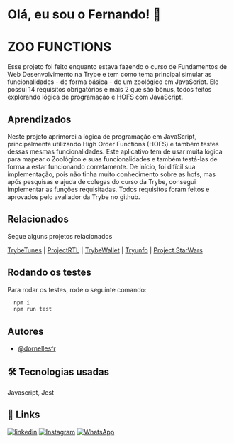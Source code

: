 
# Olá, eu sou o Fernando! 👋


# ZOO FUNCTIONS

Esse projeto foi feito enquanto estava fazendo o curso de Fundamentos de Web Desenvolvimento na Trybe e tem como tema principal simular as funcionalidades - de forma básica - de um zoológico em JavaScript. Ele possui 14 requisitos obrigatórios e mais 2 que são bônus, todos feitos explorando lógica de programação e HOFS com JavaScript.



## Aprendizados

Neste projeto aprimorei a lógica de programação em JavaScript, principalmente utilizando High Order Functions (HOFS) e também testes dessas mesmas funcionalidades. 
Este aplicativo tem de usar muita lógica para mapear o Zoológico e suas funcionalidades e também testá-las de forma a estar funcionando corretamente.
De início, foi difícil sua implementação, pois não tinha muito conhecimento sobre as hofs, mas após pesquisas e ajuda de colegas do curso da Trybe, consegui implementar as funções requisitadas.
Todos requisitos foram feitos e aprovados pelo avaliador da Trybe no github. 

## Relacionados

Segue alguns projetos relacionados

[TrybeTunes](https://github.com/dornellesfr/trybe-tunes) |
[ProjectRTL](https://github.com/dornellesfr/react-testing-library) |
[TrybeWallet](https://github.com/dornellesfr/trybe-wallet) |
[Tryunfo](https://github.com/dornellesfr/tryunfo) |
[Project StarWars](https://github.com/dornellesfr/starwars-project)


## Rodando os testes

Para rodar os testes, rode o seguinte comando:

```bash
  npm i
  npm run test
```


## Autores

- [@dornellesfr](https://www.github.com/dornellesfr)


## 🛠 Tecnologias usadas
Javascript, Jest


## 🔗 Links
[![linkedin](https://img.shields.io/badge/linkedin-0A66C2?style=for-the-badge&logo=linkedin&logoColor=white)](https://www.linkedin.com/in/fernando-dornelles-rocha-3b11b921a/)
[![Instagram](https://img.shields.io/badge/Instagram-%23E4405F.svg?style=for-the-badge&logo=Instagram&logoColor=white)](https://instagram.com/dornellesfr)
[![WhatsApp](https://img.shields.io/badge/WhatsApp-25D366?style=for-the-badge&logo=whatsapp&logoColor=white)](https://wa.me/5551997463822)
